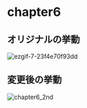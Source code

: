 # chapter6
## オリジナルの挙動  
![ezgif-7-23f4e70f93dd](https://user-images.githubusercontent.com/49583698/119878835-8fcb4e80-bf65-11eb-8f32-d47356389d4c.gif)

## 変更後の挙動  
![chapter6_2nd](https://user-images.githubusercontent.com/49583698/119878593-47ac2c00-bf65-11eb-8439-c151f7af3f34.gif)
